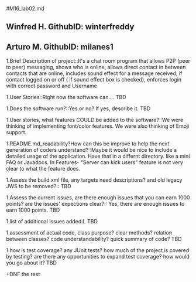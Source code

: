 #M16_lab02.md

## Winfred H.   GithubID: winterfreddy
## Arturo M.    GithubID: milanes1

1.Brief Description of project::It's a chat room program that allows P2P (peer to peer) messaging, shows who is online, allows direct contact in between contacts that are online, includes sound effect for a message received, if contact logged on or off ( if sound effect box is checked), enforces login with correct password and Username

1.User Stories::Right now the software can.... TBD

1.Does the software run?::Yes or no? If yes, describe it. TBD

1.User stories, what features COULD be added to the software?::We were thinking of implementing font/color features. We were also thinking of Emoji support.

1.README.md_readability?How can this be improve to help the next generation of coders understand?::Maybe it would be nice to include a detailed usage of the application. Have that in a differnt directory. like a mini FAQ or Javadocs. In Features- "Server can kick users" feature is not very clear to what the feature does.

1.Assess the build.xml file, any targets need descriptions? and old legacy JWS to be removed?:: TBD

1.Assess the current issues, are there enough issues that you can earn 1000 points? are the issues' expections clear?:: Yes, there are enough issues to earn 1000 points. TBD

1.list of additional issues added:L TBD

1.assessment of actual code, class purpose? clear methods? relation between classes? code understandability? quick summary of code? TBD

1.how is test coverage? any JUnit tests? how much of the project is covered by testing? are there any opportunities to expand test coverage? how would you go about it? TBD

+DNF the rest
